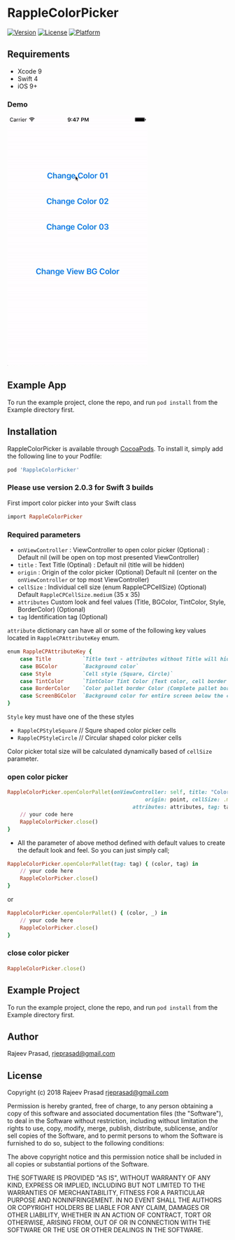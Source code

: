 # RappleColorPicker

[![Version](https://img.shields.io/cocoapods/v/RappleColorPicker.svg?style=flat)](http://cocoapods.org/pods/RappleColorPicker)
[![License](https://img.shields.io/cocoapods/l/RappleColorPicker.svg?style=flat)](http://cocoapods.org/pods/RappleColorPicker)
[![Platform](https://img.shields.io/cocoapods/p/RappleColorPicker.svg?style=flat)](http://cocoapods.org/pods/RappleColorPicker)

## Requirements
- Xcode 9
- Swift 4
- iOS 9+


### Demo
![demo](Example/Demo/picker.gif)

## Example App

To run the example project, clone the repo, and run `pod install` from the Example directory first.

## Installation

RappleColorPicker is available through [CocoaPods](http://cocoapods.org). To install
it, simply add the following line to your Podfile:

```ruby
pod 'RappleColorPicker'
```

### Please use version 2.0.3 for Swift 3 builds

First import color picker into your Swift class

```ruby
import RappleColorPicker
```

### Required parameters

- `onViewController`  : ViewController to open color picker (Optional) : Default nil (will be open on top most presented ViewController)
- `title` : Text Title (Optinal) : Default nil (title will be hidden)
- `origin` : Origin of the color picker (Optional) Default nil (center on the `onViewController`  or top most ViewController)
- `cellSize` : Individual cell size (enum RappleCPCellSize) (Optional) Default `RappleCPCellSize.medium` (35 x 35)
- `attributes` Custom look and feel values (Title, BGColor, TintColor, Style, BorderColor) (Optional)
- `tag` Identification tag (Optional)

`attribute` dictionary can have all or some of the following key values located in `RappleCPAttributeKey` enum.
```ruby
enum RappleCPAttributeKey {
    case Title          `Title text - attributes without Title will hide title bar from UI`
    case BGColor        `Background color`
    case Style          `Cell style (Square, Circle)`
    case TintColor      `TintColor Tint Color (Text color, cell border color)`
    case BorderColor    `Color pallet border Color (Complete pallet border)`
    case ScreenBGColor  `Background color for entire screen below the color picker`
}
```
`Style` key must have one of the these styles
- `RappleCPStyleSquare` // Squre shaped color picker cells
- `RappleCPStyleCircle` // Circular shaped color picker cells

Color picker total size will be calculated dynamically based of `cellSize` parameter.

### open color picker
```ruby
RappleColorPicker.openColorPallet(onViewController: self, title: "Color Picker",
                                            origin: point, cellSize: .medium,
                                        attributes: attributes, tag: tag) { (color, tag) in
    // your code here
    RappleColorPicker.close()
}
```
- All the parameter of above method defined with default values to create the default look and feel. So you can just simply call;
```ruby
RappleColorPicker.openColorPallet(tag: tag) { (color, tag) in
    // your code here
    RappleColorPicker.close()
}
```
or

```ruby
RappleColorPicker.openColorPallet() { (color, _) in
    // your code here
    RappleColorPicker.close()
}
```

### close color picker
```ruby
RappleColorPicker.close()
```

## Example Project

To run the example project, clone the repo, and run `pod install` from the Example directory first.

## Author

Rajeev Prasad, rjeprasad@gmail.com

## License

Copyright (c) 2018 Rajeev Prasad <rjeprasad@gmail.com>

Permission is hereby granted, free of charge, to any person obtaining a copy
of this software and associated documentation files (the "Software"), to deal
in the Software without restriction, including without limitation the rights
to use, copy, modify, merge, publish, distribute, sublicense, and/or sell
copies of the Software, and to permit persons to whom the Software is
furnished to do so, subject to the following conditions:

The above copyright notice and this permission notice shall be included in
all copies or substantial portions of the Software.

THE SOFTWARE IS PROVIDED "AS IS", WITHOUT WARRANTY OF ANY KIND, EXPRESS OR
IMPLIED, INCLUDING BUT NOT LIMITED TO THE WARRANTIES OF MERCHANTABILITY,
FITNESS FOR A PARTICULAR PURPOSE AND NONINFRINGEMENT. IN NO EVENT SHALL THE
AUTHORS OR COPYRIGHT HOLDERS BE LIABLE FOR ANY CLAIM, DAMAGES OR OTHER
LIABILITY, WHETHER IN AN ACTION OF CONTRACT, TORT OR OTHERWISE, ARISING FROM,
OUT OF OR IN CONNECTION WITH THE SOFTWARE OR THE USE OR OTHER DEALINGS IN
THE SOFTWARE.


